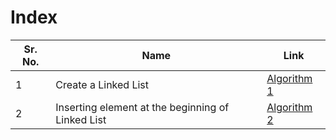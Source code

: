 # Index

| Sr. No. | Name                                              | Link                                                      |
| ------- | ------------------------------------------------- | --------------------------------------------------------- |
| 1       | Create a Linked List                              | [Algorithm 1](/FY/DSA//Linked%20List/createLinkedlist.md) |
| 2       | Inserting element at the beginning of Linked List | [Algorithm 2](/FY/DSA//Linked%20List/createLinkedlist.md) |
